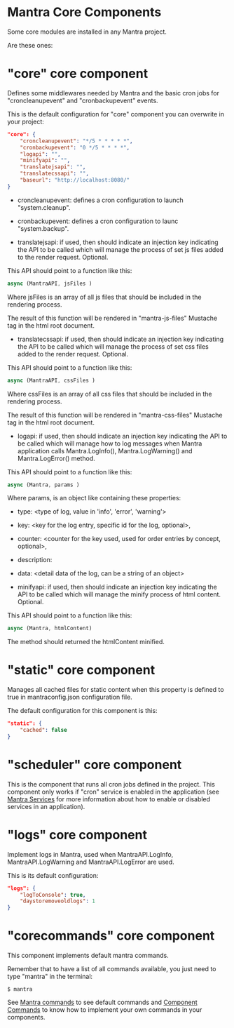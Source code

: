 # Mantra Core Components

Some core modules are installed in any Mantra project.

Are these ones:

# "core" core component 
Defines some middlewares needed by Mantra and the basic cron jobs for "croncleanupevent" and "cronbackupevent" events.

This is the default configuration for "core" component you can overwrite in your project:

```json
"core": {
    "croncleanupevent": "*/5 * * * * *",
    "cronbackupevent": "0 */5 * * * *",
    "logapi": "",
    "minifyapi": "",
    "translatejsapi": "",
    "translatecssapi": "",
    "baseurl": "http://localhost:8080/"
}
```

* croncleanupevent: defines a cron configuration to launch "system.cleanup".
  
* cronbackupevent: defines a cron configuration to launc "system.backup".
    
* translatejsapi: if used, then should indicate an injection key indicating the API to be called which will manage the process of set js files added to the render request. Optional.

This API should point to a function like this:

```js
async (MantraAPI, jsFiles )
```

Where jsFiles is an array of all js files that should be included in the rendering process.

The result of this function will be rendered in "mantra-js-files" Mustache tag in the html root document.

* translatecssapi: if used, then should indicate an injection key indicating the API to be called which will manage the process of set css files added to the render request. Optional.

This API should point to a function like this:

```js
async (MantraAPI, cssFiles )
```

Where cssFiles is an array of all css files that should be included in the rendering process.

The result of this function will be rendered in "mantra-css-files" Mustache tag in the html root document.

* logapi:  if used, then should indicate an injection key indicating the API to be called which will manage how to log messages when Mantra application calls Mantra.LogInfo(), Mantra.LogWarning() and Mantra.LogError() method.

This API should point to a function like this:

```js
async (Mantra, params )
```

Where params, is an object like containing these properties:

* type: <type of log, value in 'info', 'error', 'warning'>
* key: <key for the log entry, specific id for the log, optional>,
* counter: <counter for the key used, used for order entries by concept, optional>,
* description: <description of the log entry>
* data: <detail data of the log, can be a string of an object>

* minifyapi:  if used, then should indicate an injection key indicating the API to be called which will manage the minify process of html content. Optional.

This API should point to a function like this:

```js
async (Mantra, htmlContent)
```

The method should returned the htmlContent minified.

# "static" core component 

Manages all cached files for static content when this property is defined to true in mantraconfig.json configuration file.

The default configuration for this component is this:

```json
"static": {
    "cached": false
}
```

# "scheduler" core component 

This is the component that runs all cron jobs defined in the project. This component only works if "cron" service is enabled in the application (see [Mantra Services](/docs/mantra-services.md) for more information about how to enable or disabled services in an application).

# "logs" core component 

Implement logs in Mantra, used when MantraAPI.LogInfo, MantraAPI.LogWarning and MantraAPI.LogError are used.

This is its default configuration:

```json
"logs": {
    "logToConsole": true,
    "daystoremoveoldlogs": 1
}
```

# "corecommands" core component

This component implements default mantra commands.

Remember that to have a list of all commands available, you just need to type "mantra" in the terminal:

```
$ mantra
```

See [Mantra commands](/docs/mantra-core-commands.md) to see default commands and [Component Commands](/docs/component-commands.md) to know how to implement your own commands in your components.